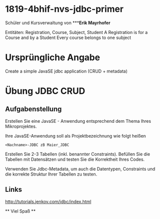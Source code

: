 # 1819-4bhif-nvs-jdbc-primer
Schüler und Kursverwaltung von *****Erik Mayrhofer**

Entitäten: Registration, Course, Subject, Student 
A Registration is for a Course and by a Student
Every course belongs to one subject

# Ursprüngliche Angabe
Create a simple JavaSE jdbc application (CRUD + metadata)

# Übung JDBC CRUD

## Aufgabenstellung

Erstellen Sie eine JavaSE - Anwendung entsprechend dem Thema Ihres Mikroprojektes.

Ihre JavaSE-Anwendung soll als Projektbezeichnung wie folgt heißen

```
<Nachname>-JDBC zB Maier_JDBC
```

Erstellen Sie 2-3 Tabellen (inkl. benannter Constraints).
Befüllen Sie die Tabellen mit Datensätzen und testen Sie die Korrektheit Ihres Codes.

Verwenden Sie Jdbc-Metadata, um auch die Datentypen, Constraints und die korrekte Struktur Ihrer Tabellen zu testen.


## Links

<http://tutorials.jenkov.com/jdbc/index.html>

** Viel Spaß **
